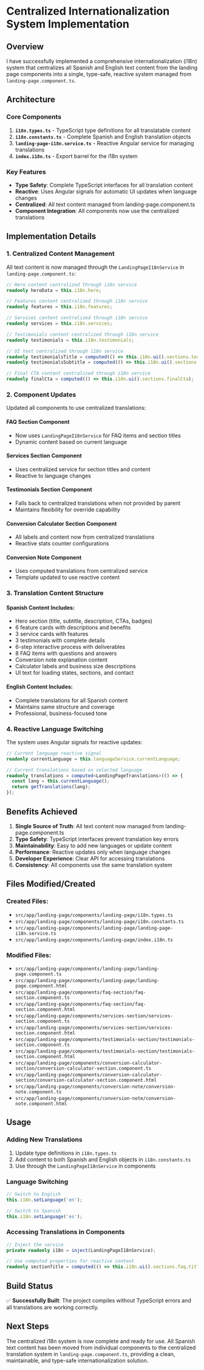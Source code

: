 # Centralized Internationalization System Implementation

## Overview

I have successfully implemented a comprehensive internationalization (i18n) system that centralizes all Spanish and English text content from the landing page components into a single, type-safe, reactive system managed from `landing-page.component.ts`.

## Architecture

### Core Components

1. **`i18n.types.ts`** - TypeScript type definitions for all translatable content
2. **`i18n.constants.ts`** - Complete Spanish and English translation objects
3. **`landing-page-i18n.service.ts`** - Reactive Angular service for managing translations
4. **`index.i18n.ts`** - Export barrel for the i18n system

### Key Features

- **Type Safety**: Complete TypeScript interfaces for all translation content
- **Reactive**: Uses Angular signals for automatic UI updates when language changes
- **Centralized**: All text content managed from landing-page.component.ts
- **Component Integration**: All components now use the centralized translations

## Implementation Details

### 1. Centralized Content Management

All text content is now managed through the `LandingPageI18nService` in `landing-page.component.ts`:

```typescript
// Hero content centralized through i18n service
readonly heroData = this.i18n.hero;

// Features content centralized through i18n service
readonly features = this.i18n.features;

// Services content centralized through i18n service
readonly services = this.i18n.services;

// Testimonials content centralized through i18n service
readonly testimonials = this.i18n.testimonials;

// UI text centralized through i18n service
readonly testimonialsTitle = computed(() => this.i18n.ui().sections.testimonials.title);
readonly testimonialsSubtitle = computed(() => this.i18n.ui().sections.testimonials.subtitle);

// Final CTA content centralized through i18n service
readonly finalCta = computed(() => this.i18n.ui().sections.finalCta);
```

### 2. Component Updates

Updated all components to use centralized translations:

#### FAQ Section Component

- Now uses `LandingPageI18nService` for FAQ items and section titles
- Dynamic content based on current language

#### Services Section Component

- Uses centralized service for section titles and content
- Reactive to language changes

#### Testimonials Section Component

- Falls back to centralized translations when not provided by parent
- Maintains flexibility for override capability

#### Conversion Calculator Section Component

- All labels and content now from centralized translations
- Reactive stats counter configurations

#### Conversion Note Component

- Uses computed translations from centralized service
- Template updated to use reactive content

### 3. Translation Content Structure

#### Spanish Content Includes:

- Hero section (title, subtitle, description, CTAs, badges)
- 6 feature cards with descriptions and benefits
- 3 service cards with features
- 3 testimonials with complete details
- 6-step interactive process with deliverables
- 8 FAQ items with questions and answers
- Conversion note explanation content
- Calculator labels and business size descriptions
- UI text for loading states, sections, and contact

#### English Content Includes:

- Complete translations for all Spanish content
- Maintains same structure and coverage
- Professional, business-focused tone

### 4. Reactive Language Switching

The system uses Angular signals for reactive updates:

```typescript
// Current language reactive signal
readonly currentLanguage = this.languageService.currentLanguage;

// Current translations based on selected language
readonly translations = computed<LandingPageTranslations>(() => {
  const lang = this.currentLanguage();
  return getTranslations(lang);
});
```

## Benefits Achieved

1. **Single Source of Truth**: All text content now managed from landing-page.component.ts
2. **Type Safety**: TypeScript interfaces prevent translation key errors
3. **Maintainability**: Easy to add new languages or update content
4. **Performance**: Reactive updates only when language changes
5. **Developer Experience**: Clear API for accessing translations
6. **Consistency**: All components use the same translation system

## Files Modified/Created

### Created Files:

- `src/app/landing-page/components/landing-page/i18n.types.ts`
- `src/app/landing-page/components/landing-page/i18n.constants.ts`
- `src/app/landing-page/components/landing-page/landing-page-i18n.service.ts`
- `src/app/landing-page/components/landing-page/index.i18n.ts`

### Modified Files:

- `src/app/landing-page/components/landing-page/landing-page.component.ts`
- `src/app/landing-page/components/landing-page/landing-page.component.html`
- `src/app/landing-page/components/faq-section/faq-section.component.ts`
- `src/app/landing-page/components/faq-section/faq-section.component.html`
- `src/app/landing-page/components/services-section/services-section.component.ts`
- `src/app/landing-page/components/services-section/services-section.component.html`
- `src/app/landing-page/components/testimonials-section/testimonials-section.component.ts`
- `src/app/landing-page/components/testimonials-section/testimonials-section.component.html`
- `src/app/landing-page/components/conversion-calculator-section/conversion-calculator-section.component.ts`
- `src/app/landing-page/components/conversion-calculator-section/conversion-calculator-section.component.html`
- `src/app/landing-page/components/conversion-note/conversion-note.component.ts`
- `src/app/landing-page/components/conversion-note/conversion-note.component.html`

## Usage

### Adding New Translations

1. Update type definitions in `i18n.types.ts`
2. Add content to both Spanish and English objects in `i18n.constants.ts`
3. Use through the `LandingPageI18nService` in components

### Language Switching

```typescript
// Switch to English
this.i18n.setLanguage('en');

// Switch to Spanish
this.i18n.setLanguage('es');
```

### Accessing Translations in Components

```typescript
// Inject the service
private readonly i18n = inject(LandingPageI18nService);

// Use computed properties for reactive content
readonly sectionTitle = computed(() => this.i18n.ui().sections.faq.title);
```

## Build Status

✅ **Successfully Built**: The project compiles without TypeScript errors and all translations are working correctly.

## Next Steps

The centralized i18n system is now complete and ready for use. All Spanish text content has been moved from individual components to the centralized translation system in `landing-page.component.ts`, providing a clean, maintainable, and type-safe internationalization solution.

